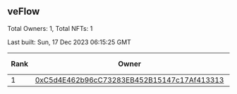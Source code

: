 ## veFlow

Total Owners: 1, Total NFTs: 1

Last built: Sun, 17 Dec 2023 06:15:25 GMT

| Rank | Owner | Voting Power | Influence | NFTs Id |
| --- | --- | --- | --- | --- |
  | 1 | [0xC5d4E462b96cC73283EB452B15147c17Af413313](https://debank.com/profile/0xC5d4E462b96cC73283EB452B15147c17Af413313?chain=canto) | 107,268.795 | 0.03606% | 1 |